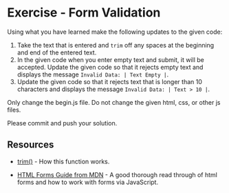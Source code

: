 # Exercise - Form Validation

Using what you have learned make the following updates to the given code:

1. Take the text that is entered and `trim` off any spaces at the beginning and end of the entered text.
1. In the given code when you enter empty text and submit, it will be accepted.  Update the given code so that it rejects empty text and displays the message `Invalid Data: | Text Empty |`.
1. Update the given code so that it rejects text that is longer than 10 characters and displays the message `Invalid Data: | Text > 10 |`.   

Only change the begin.js file. Do not change the given html, css, or other js files.

Please commit and push your solution.

## Resources

- [trim()](https://developer.mozilla.org/en-US/docs/Web/JavaScript/Reference/Global_Objects/String/Trim) - How this function works.

- [HTML Forms Guide from MDN](https://developer.mozilla.org/en-US/docs/Learn/HTML/Forms) - A good thorough read through of html forms and how to work with forms via JavaScript.

